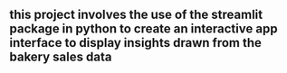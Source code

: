 ## this project involves the use of the streamlit package in python to create an interactive app interface to display insights drawn from the bakery sales data
